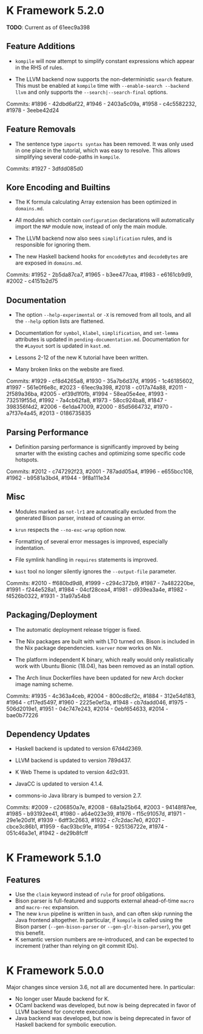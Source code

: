 K Framework 5.2.0
=================

**TODO**: Current as of 61eec9a398

Feature Additions
-----------------

-   `kompile` will now attempt to simplify constant expressions which appear
    in the RHS of rules.

-   The LLVM backend now supports the non-deterministic `search` feature.
    This must be enabled at `kompile` time with `--enable-search --backend llvm`
    and only supports the `--search|--search-final` options.

Commits: #1896 - 42dbd6af22, #1946 - 2403a5c09a, #1958 - c4c5582232,
         #1978 - 3eebe42d24

Feature Removals
----------------

-   The sentence type `imports syntax` has been removed. It was only used in one
    place in the tutorial, which was easy to resolve. This allows simplifying
    several code-paths in `kompile`.

Commits: #1927 - 3dfdd085d0

Kore Encoding and Builtins
--------------------------

-   The K formula calculating Array extension has been optimized in
    `domains.md`.

-   All modules which contain `configuration` declarations will automatically
    import the `MAP` module now, instead of only the main module.

-   The LLVM backend now also sees `simplification` rules, and is responsible
    for ignoring them.

-   The new Haskell backend hooks for `encodeBytes` and `decodeBytes` are
    are exposed in `domains.md`.

Commits: #1952 - 2b5da87ca7, #1965 - b3ee477caa, #1983 - e6161cb9d9,
         #2002 - c4151b2d75

Documentation
-------------

-   The option `--help-experimental` or `-X` is removed from all tools, and
    all the `--help` option lists are flattened.

-   Documentation for `symbol`, `klabel`, `simplification`, and `smt-lemma`
    attributes is updated in `pending-documentation.md`. Documentation for
    the `#Layout` sort is updated in `kast.md`.

-   Lessons 2-12 of the new K tutorial have been written.

-   Many broken links on the website are fixed.

Commits: #1929 - cf8d4265a8, #1930 - 35a7b6d37d, #1995 - 1c46185602,
         #1997 - 561e0f6e8c, #2023 - 61eec9a398, #2018 - c017a74a88,
         #2011 - 2f589a36ba, #2005 - ef39d1f0fb, #1994 - 58ea05e4ee,
         #1993 - 732519f55d, #1992 - 7a4cb62fa8, #1973 - 58cc924ba8,
         #1847 - 398356f4d2, #2006 - 6e1da47009, #2000 - 85d5664732,
         #1970 - a7f37e4a45, #2013 - 0186735835

Parsing Performance
-------------------

-   Definition parsing performance is significantly improved by being smarter
    with the existing caches and optimizing some specific code hotspots.

Commits: #2012 - c747292f23, #2001 - 787add05a4, #1996 - e655bcc108,
         #1962 - b9581a3bd4, #1944 - 9f8a111e34

Misc
----

-   Modules marked as `not-lr1` are automatically excluded from the generated
    Bison parser, instead of causing an error.

-   `krun` respects the `--no-exc-wrap` option now.

-   Formatting of several error messages is improved, especially indentation.

-   File symlink handling in `requires` statements is improved.

-   `kast` tool no longer silently ignores the `--output-file` parameter.

Commits: #2010 - ff680bd9d8, #1999 - c294c372b9, #1987 - 7a482220be,
         #1991 - f244e528a1, #1984 - 04cf28cea4, #1981 - d939ea3a4e,
         #1982 - f4526b0322, #1931 - 31a97a54b8

Packaging/Deployment
--------------------

-   The automatic deployment release trigger is fixed.

-   The Nix packages are built with with LTO turned on. Bison is included
    in the Nix package dependencies. `kserver` now works on Nix.

-   The platform independent K binary, which really would only realistically
    work with Ubuntu Bionic (18.04), has been removed as an install option.

-   The Arch linux Dockerfiles have been updated for new Arch docker image
    naming scheme.

Commits: #1935 - 4c363a4ceb, #2004 - 800cd8cf2c, #1884 - 312e54d183,
         #1964 - cf17ed5497, #1960 - 2225e0ef3a, #1948 - cb7dadd046,
         #1975 - 506d2019e1, #1951 - 04c747e243, #2014 - 0ebf654633,
         #2014 - bae0b77226

Dependency Updates
------------------

-   Haskell backend is updated to version 67d4d2369.

-   LLVM backend is updated to version 789d437.

-   K Web Theme is updated to version 4d2c931.

-   JavaCC is updated to version 4.1.4.

-   commons-io Java library is bumped to version 2.7.

Commits: #2009 - c206850a7e, #2008 - 68a1a25b64, #2003 - 94148f87ee,
         #1985 - b93192ee41, #1980 - a64e023e39, #1976 - f15c91057d,
         #1971 - 29e1e20d1f, #1939 - 6dff3c2663, #1932 - c7c2dac7e0,
         #2021 - cbce3c86b1, #1959 - 6ac93bc91e, #1954 - 925136722e,
         #1974 - 051c46a3e1, #1942 - de29b8fcff

K Framework 5.1.0
=================

Features
--------

-   Use the `claim` keyword instead of `rule` for proof obligations.
-   Bison parser is full-featured and supports external ahead-of-time `macro` and `macro-rec` expansion.
-   The new `krun` pipeline is written in `bash`, and can often skip running the Java frontend altogether.
    In particular, if `kompile` is called using the Bison parser (`--gen-bison-parser` or `--gen-glr-bison-parser`), you get this benefit.
-   K semantic version numbers are re-introduced, and can be expected to increment (rather than relying on git commit IDs).

K Framework 5.0.0
=================

Major changes since version 3.6, not all are documented here.
In particular:

-   No longer user Maude backend for K.
-   OCaml backend was developed, but now is being deprecated in favor of LLVM backend for concrete execution.
-   Java backend was developed, but now is being deprecated in favor of Haskell backend for symbolic execution.
